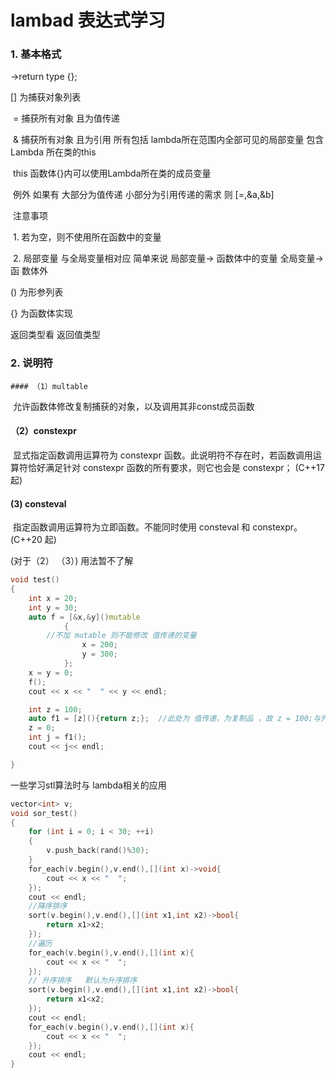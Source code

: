 # lambad 表达式学习



### 1. 基本格式

 []()->return type {};

[] 为捕获对象列表       

​			=  捕获所有对象 且为值传递

​			&  捕获所有对象 且为引用   所有包括 lambda所在范围内全部可见的局部变量 包含Lambda 					所在类的this

​			this 函数体{}内可以使用Lambda所在类的成员变量

​			例外  如果有 大部分为值传递 小部分为引用传递的需求  则 [=,&a,&b]

​			注意事项

​					 1. 若为空，则不使用所在函数中的变量

​					 2. 局部变量 与全局变量相对应 简单来说 局部变量-> 函数体中的变量   全局变量->函						数体外   

() 为形参列表  

{} 为函数体实现 

 返回类型看 返回值类型

### 2. 说明符

	#### （1）multable

​			允许函数体修改复制捕获的对象，以及调用其非const成员函数

#### （2）constexpr 

​			显式指定函数调用运算符为 constexpr 函数。此说明符不存在时，若函数调用运算符恰好满足针对 constexpr 函数的所有要求，则它也会是 constexpr；  (C++17 起)

#### (3) consteval

​		指定函数调用运算符为立即函数。不能同时使用 consteval 和 constexpr。(C++20 起)

(对于（2） （3）) 用法暂不了解

```Cpp
void test()
{
    int x = 20;
    int y = 30;
    auto f = [&x,&y]()mutable
            {
        //不加 mutable 则不能修改 值传递的变量
                x = 200;
                y = 300;
            };
    x = y = 0;
    f();
    cout << x << "  " << y << endl;

    int z = 100;
    auto f1 = [z](){return z;};  //此处为 值传递，为复制品 ，故 z = 100;与外边的z无关，外边的z值改变与否与其无关   若为 引用，则捕获的变量与外边的 就是一个地址的内容，外边修改，里边的跟着一起修改
    z = 0;
    int j = f1();
    cout << j<< endl;

}
```

一些学习stl算法时与 lambda相关的应用

```C++
vector<int> v;
void sor_test()
{
    for (int i = 0; i < 30; ++i)
    {
        v.push_back(rand()%30);
    }
    for_each(v.begin(),v.end(),[](int x)->void{
        cout << x << "  ";
    });
    cout << endl;
    //降序排序
    sort(v.begin(),v.end(),[](int x1,int x2)->bool{
        return x1>x2;
    });
    //遍历
    for_each(v.begin(),v.end(),[](int x){
        cout << x << "  ";
    });
    // 升序排序   默认为升序排序
    sort(v.begin(),v.end(),[](int x1,int x2)->bool{
        return x1<x2;
    });
    cout << endl;
    for_each(v.begin(),v.end(),[](int x){
        cout << x << "  ";
    });
    cout << endl;
}
```